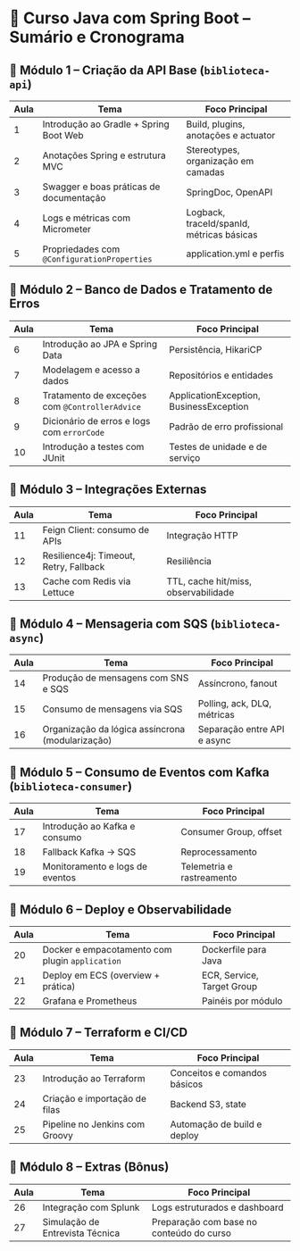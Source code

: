# 📘 Curso Java com Spring Boot – Sumário e Cronograma

## 🔹 Módulo 1 – Criação da API Base (`biblioteca-api`)

| Aula | Tema                                              | Foco Principal |
|------|---------------------------------------------------|----------------|
| 1    | Introdução ao Gradle + Spring Boot Web            | Build, plugins, anotações e actuator |
| 2    | Anotações Spring e estrutura MVC                  | Stereotypes, organização em camadas |
| 3    | Swagger e boas práticas de documentação           | SpringDoc, OpenAPI |
| 4    | Logs e métricas com Micrometer                    | Logback, traceId/spanId, métricas básicas |
| 5    | Propriedades com `@ConfigurationProperties`       | application.yml e perfis |

## 🔹 Módulo 2 – Banco de Dados e Tratamento de Erros

| Aula | Tema                                              | Foco Principal |
|------|---------------------------------------------------|----------------|
| 6    | Introdução ao JPA e Spring Data                   | Persistência, HikariCP |
| 7    | Modelagem e acesso a dados                        | Repositórios e entidades |
| 8    | Tratamento de exceções com `@ControllerAdvice`    | ApplicationException, BusinessException |
| 9    | Dicionário de erros e logs com `errorCode`        | Padrão de erro profissional |
| 10   | Introdução a testes com JUnit                     | Testes de unidade e de serviço |

## 🔹 Módulo 3 – Integrações Externas

| Aula | Tema                                              | Foco Principal |
|------|---------------------------------------------------|----------------|
| 11   | Feign Client: consumo de APIs                     | Integração HTTP |
| 12   | Resilience4j: Timeout, Retry, Fallback            | Resiliência |
| 13   | Cache com Redis via Lettuce                       | TTL, cache hit/miss, observabilidade |

## 🔹 Módulo 4 – Mensageria com SQS (`biblioteca-async`)

| Aula | Tema                                              | Foco Principal |
|------|---------------------------------------------------|----------------|
| 14   | Produção de mensagens com SNS e SQS               | Assíncrono, fanout |
| 15   | Consumo de mensagens via SQS                      | Polling, ack, DLQ, métricas |
| 16   | Organização da lógica assíncrona (modularização) | Separação entre API e async |

## 🔹 Módulo 5 – Consumo de Eventos com Kafka (`biblioteca-consumer`)

| Aula | Tema                                              | Foco Principal |
|------|---------------------------------------------------|----------------|
| 17   | Introdução ao Kafka e consumo                     | Consumer Group, offset |
| 18   | Fallback Kafka → SQS                              | Reprocessamento |
| 19   | Monitoramento e logs de eventos                   | Telemetria e rastreamento |

## 🔹 Módulo 6 – Deploy e Observabilidade

| Aula | Tema                                              | Foco Principal |
|------|---------------------------------------------------|----------------|
| 20   | Docker e empacotamento com plugin `application`   | Dockerfile para Java |
| 21   | Deploy em ECS (overview + prática)                | ECR, Service, Target Group |
| 22   | Grafana e Prometheus                              | Painéis por módulo |

## 🔹 Módulo 7 – Terraform e CI/CD

| Aula | Tema                                              | Foco Principal |
|------|---------------------------------------------------|----------------|
| 23   | Introdução ao Terraform                           | Conceitos e comandos básicos |
| 24   | Criação e importação de filas                     | Backend S3, state |
| 25   | Pipeline no Jenkins com Groovy                    | Automação de build e deploy |

## 🔹 Módulo 8 – Extras (Bônus)

| Aula | Tema                                              | Foco Principal |
|------|---------------------------------------------------|----------------|
| 26   | Integração com Splunk                             | Logs estruturados e dashboard |
| 27   | Simulação de Entrevista Técnica                   | Preparação com base no conteúdo do curso |